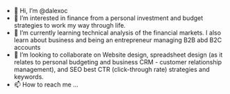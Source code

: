 - 👋 Hi, I’m @dalexoc
- 👀 I’m interested in finance from a personal investment and budget strategies to work my way through life.
- 🌱 I’m currently learning technical analysis of the financial markets. I also learn about business and being an entrepreneur managing B2B abd B2C accounts 
- 💞️ I’m looking to collaborate on Website design, spreadsheet design (as it relates to personal budgeting and business CRM - customer relationship management), and SEO best CTR (click-through rate) strategies and keywords.
- 📫 How to reach me ...

<!---
dalexoc/dalexoc is a ✨ special ✨ repository because its `README.md` (this file) appears on your GitHub profile.
You can click the Preview link to take a look at your changes.
--->
